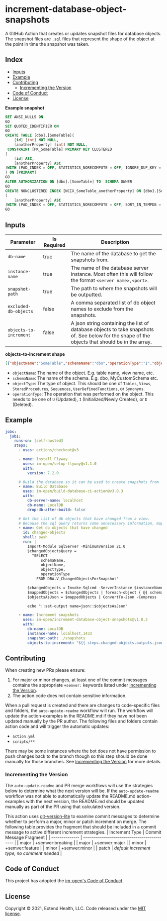 # increment-database-object-snapshots

A GitHub Action that creates or updates snapshot files for database objects. The snapshot files are `.sql` files that represent the shape of the object at the point in time the snapshot was taken.

## Index

- [Inputs](#inputs)
- [Example](#example)
- [Contributing](#contributing)
  - [Incrementing the Version](#incrementing-the-version)
- [Code of Conduct](#code-of-conduct)
- [License](#license)

**Example snapshot**
```sql
SET ANSI_NULLS ON
GO
SET QUOTED_IDENTIFIER ON
GO
CREATE TABLE [dbo].[SomeTable](
	[id] [int] NOT NULL,
	[anotherProperty] [int] NOT NULL,
 CONSTRAINT [PK_SomeTable] PRIMARY KEY CLUSTERED 
(
	[id] ASC,
	[anotherProperty] ASC
)WITH (PAD_INDEX = OFF, STATISTICS_NORECOMPUTE = OFF, IGNORE_DUP_KEY = OFF, ALLOW_ROW_LOCKS = ON, ALLOW_PAGE_LOCKS = ON, OPTIMIZE_FOR_SEQUENTIAL_KEY = OFF) ON [PRIMARY]
) ON [PRIMARY]
GO
ALTER AUTHORIZATION ON [dbo].[SomeTable] TO  SCHEMA OWNER 
GO
CREATE NONCLUSTERED INDEX [NCIX_SomeTable_anotherProperty] ON [dbo].[SomeTable]
(
	[anotherProperty] ASC
)WITH (PAD_INDEX = OFF, STATISTICS_NORECOMPUTE = OFF, SORT_IN_TEMPDB = OFF, DROP_EXISTING = OFF, ONLINE = OFF, ALLOW_ROW_LOCKS = ON, ALLOW_PAGE_LOCKS = ON, OPTIMIZE_FOR_SEQUENTIAL_KEY = OFF) ON [PRIMARY]
GO
```
    

## Inputs
| Parameter              | Is Required | Description                                                                                                                                     |
| ---------------------- | ----------- | ----------------------------------------------------------------------------------------------------------------------------------------------- |
| `db-name`              | true        | The name of the database to get the snapshots from.                                                                                             |
| `instance-name`        | true        | The name of the database server instance. Most often this will follow the format `<server name>,<port>`.                                        |
| `snapshot-path`        | true        | The path to where the snapshots will be outputted.                                                                                              |
| `excluded-db-objects`  | false       | A comma separated list of db object names to exclude from the snapshots.                                                                        |
| `objects-to-increment` | false       | A json string containing the list of database objects to take snapshots of. See below for the shape of the objects that should be in the array. |

**objects-to-increment shape**
```json
[{"objectName":"SomeTable","schemaName":"dbo","operationType":"I","objectType":"Tables"},{"objectName":"AnotherTable","schemaName":"dbo","operationType":"I","objectType":"Tables"}]
```
* `objectName`: The name of the object. E.g. table name, view name, etc.
* `schemaName`: The name of the schema. E.g. dbo, MyCustomSchema etc.
* `objectType`: The type of object. This should be one of `Tables`, `Views`, `StoredProcedures`, `Sequences`, `UserDefinedFunctions`, or `Synonyms`.
* `operationType`: The operation that was performed on the object. This needs to be one of `U` (Updated), `I` (Initialized/Newly Created), or `D` (Deleted).

## Example

```yml
jobs:
  job1:
    runs-on: [self-hosted]
    steps:
      - uses: actions/checkout@v3

      - name: Install Flyway
        uses: im-open/setup-flyway@v1.1.0
        with:
          version: 7.2.0

      # Build the database so it can be used to create snapshots from
      - name: Build Database
        uses: im-open/build-database-ci-action@v3.0.3
        with:
          db-server-name: localhost
          db-name: LocalDB
          drop-db-after-build: false

      # Get the list of db objects that have changed from a view.
      # Because the sql query returns some unnecessary information, map the results to trimmed down objects before converting them to json.
      - name: Get db objects that have changed
        id: changed-objects
        shell: pwsh
        run: |
          Import-Module SqlServer -MinimumVersion 21.0
          $changedObjectsQuery = 
            "SELECT
                schemaName,
                objectName,
                objectType,
                operationType
              FROM DBA.V_ChangedObjectsForSnapshot"

          $changedObjects = Invoke-Sqlcmd -ServerInstance $instanceName -Database $dbName -Query $changedObjectsQuery
          $mappedObjects = $changedObjects | foreach-object { @{ schemaName=$_.schemaName, objectName=$_.objectName, objectType=$_.objectType, operationType=$_.operationType } }
          $objectsAsJson = $mappedObjects | ConvertTo-Json -Compress

          echo "::set-output name=json::$objectsAsJson"

      - name: Increment snapshots
        uses: im-open/increment-database-object-snapshots@v1.0.3
        with:
          db-name: LocalDB
          instance-name: localhost,1433
          snapshot-path: ./snapshots
          objects-to-increment: "${{ steps.changed-objects.outputs.json }}"
```


## Contributing

When creating new PRs please ensure:

1. For major or minor changes, at least one of the commit messages contains the appropriate `+semver:` keywords listed under [Incrementing the Version](#incrementing-the-version).
1. The action code does not contain sensitive information.

When a pull request is created and there are changes to code-specific files and folders, the `auto-update-readme` workflow will run.  The workflow will update the action-examples in the README.md if they have not been updated manually by the PR author. The following files and folders contain action code and will trigger the automatic updates:

- `action.yml`
- `scripts/**`

There may be some instances where the bot does not have permission to push changes back to the branch though so this step should be done manually for those branches. See [Incrementing the Version](#incrementing-the-version) for more details.

### Incrementing the Version

The `auto-update-readme` and PR merge workflows will use the strategies below to determine what the next version will be.  If the `auto-update-readme` workflow was not able to automatically update the README.md action-examples with the next version, the README.md should be updated manually as part of the PR using that calculated version.

This action uses [git-version-lite] to examine commit messages to determine whether to perform a major, minor or patch increment on merge.  The following table provides the fragment that should be included in a commit message to active different increment strategies.
| Increment Type | Commit Message Fragment                     |
| -------------- | ------------------------------------------- |
| major          | +semver:breaking                            |
| major          | +semver:major                               |
| minor          | +semver:feature                             |
| minor          | +semver:minor                               |
| patch          | *default increment type, no comment needed* |

## Code of Conduct

This project has adopted the [im-open's Code of Conduct](https://github.com/im-open/.github/blob/master/CODE_OF_CONDUCT.md).

## License

Copyright &copy; 2021, Extend Health, LLC. Code released under the [MIT license](LICENSE).

[git-version-lite]: https://github.com/im-open/git-version-lite
